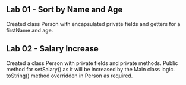 Lab 01 - Sort by Name and Age
-

Created class Person with encapsulated private fields and getters for a firstName and age.

Lab 02 - Salary Increase
-

Created a class Person with private fields and private methods. Public method for setSalary() as it will be increased 
by the Main class logic. toString() method overridden in Person as required. 